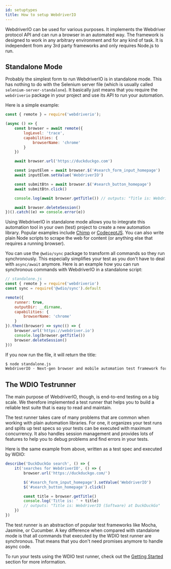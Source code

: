 ```yaml
---
id: setuptypes
title: How to setup WebdriverIO
---
```


WebdriverIO can be used for various purposes. It implements the Webdriver protocol API and can run a browser in an automated way. The framework is designed to work in any arbitrary environment and for any kind of task. It is independent from any 3rd party frameworks and only requires Node.js to run.

## Standalone Mode

Probably the simplest form to run WebdriverIO is in standalone mode. This has nothing to do with the Selenium server file (which is usually called `selenium-server-standalone`). It basically just means that you require the `webdriverio` package in your project and use its API to run your automation.

Here is a simple example:

```js
const { remote } = require('webdriverio');

(async () => {
    const browser = await remote({
        logLevel: 'trace',
        capabilities: {
            browserName: 'chrome'
        }
    })

    await browser.url('https://duckduckgo.com')

    const inputElem = await browser.$('#search_form_input_homepage')
    await inputElem.setValue('WebdriverIO')

    const submitBtn = await browser.$('#search_button_homepage')
    await submitBtn.click()

    console.log(await browser.getTitle()) // outputs: "Title is: WebdriverIO (Software) at DuckDuckGo"

    await browser.deleteSession()
})().catch((e) => console.error(e))
```

Using WebdriverIO in standalone mode allows you to integrate this automation tool in your own (test) project to create a new automation library. Popular examples include [Chimp](https://chimp.readme.io) or [CodeceptJS](http://codecept.io). You can also write plain Node scripts to scrape the web for content (or anything else that requires a running browser).

You can use the `@wdio/sync` package to transform all commands so they run synchronously. This especially simplifies your test as you don't have to deal with `async/await` anymore. Here is an example how you can run synchronous commands with WebdriverIO in a standalone script:

```js
// standalone.js
const { remote } = require('webdriverio')
const sync = require('@wdio/sync').default

remote({
    runner: true,
    outputDir: __dirname,
    capabilities: {
        browserName: 'chrome'
    }
}).then((browser) => sync(() => {
    browser.url('https://webdriver.io')
    console.log(browser.getTitle())
    browser.deleteSession()
}))
```

If you now run the file, it will return the title:

```sh
$ node standalone.js
WebdriverIO · Next-gen browser and mobile automation test framework for Node.js
```

## The WDIO Testrunner

The main purpose of WebdriverIO, though, is end-to-end testing on a big scale. We therefore implemented a test runner that helps you to build a reliable test suite that is easy to read and maintain.

The test runner takes care of many problems that are common when working with plain automation libraries. For one, it organizes your test runs and splits up test specs so your tests can be executed with maximum concurrency. It also handles session management and provides lots of features to help you to debug problems and find errors in your tests.

Here is the same example from above, written as a test spec and executed by WDIO:

```js
describe('DuckDuckGo search', () => {
    it('searches for WebdriverIO', () => {
        browser.url('https://duckduckgo.com/')

        $('#search_form_input_homepage').setValue('WebdriverIO')
        $('#search_button_homepage').click()

        const title = browser.getTitle()
        console.log('Title is: ' + title)
        // outputs: "Title is: WebdriverIO (Software) at DuckDuckGo"
    })
})
```

The test runner is an abstraction of popular test frameworks like Mocha, Jasmine, or Cucumber. A key difference when compared with standalone mode is that all commands that executed by the WDIO test runner are synchronous. That means that you don't need promises anymore to handle async code.

To run your tests using the WDIO test runner, check out the [Getting Started](GettingStarted.md) section for more information.

